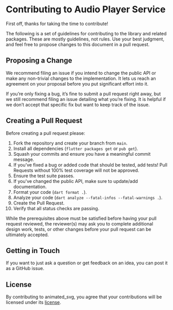# Contributing to Audio Player Service

First off, thanks for taking the time to contribute!

The following is a set of guidelines for contributing to the library and related packages. These are mostly guidelines, not rules. Use your best judgment, and feel free to propose changes to this document in a pull request.

## Proposing a Change

We recommend filing an issue if you intend to change the public API or make any non-trivial changes to the implementation. It lets us reach an agreement on your proposal before you put significant effort into it.

If you’re only fixing a bug, it’s fine to submit a pull request right away, but we still recommend filing an issue detailing what you’re fixing. It is helpful if we don’t accept that specific fix but want to keep track of the issue.

## Creating a Pull Request

Before creating a pull request please:

1. Fork the repository and create your branch from `main`.
1. Install all dependencies (`flutter packages get` or `pub get`).
1. Squash your commits and ensure you have a meaningful commit message.
1. If you’ve fixed a bug or added code that should be tested, add tests!
   Pull Requests without 100% test coverage will not be approved.
1. Ensure the test suite passes.
1. If you've changed the public API, make sure to update/add documentation.
1. Format your code (`dart format .`).
1. Analyze your code (`dart analyze --fatal-infos --fatal-warnings .`).
1. Create the Pull Request.
1. Verify that all status checks are passing.

While the prerequisites above must be satisfied before having your pull request reviewed, the reviewer(s) may ask you to complete additional design work, tests, or other changes before your pull request can be ultimately accepted.

## Getting in Touch

If you want to just ask a question or get feedback on an idea, you can post it as a GitHub issue.

## License

By contributing to animated_svg, you agree that your contributions will be licensed under its [license](LICENSE).